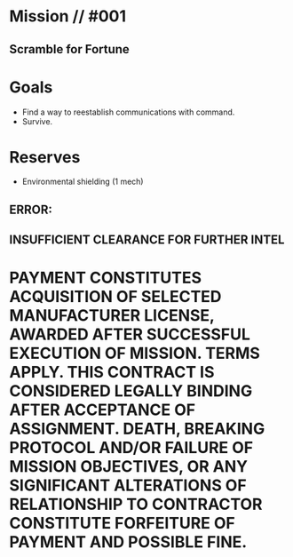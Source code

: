 # Mission // #001
## Scramble for Fortune
# Goals
- Find a way to reestablish communications with command.
- Survive.

# Reserves
- Environmental shielding (1 mech)

## ERROR:
## INSUFFICIENT CLEARANCE FOR FURTHER INTEL



# PAYMENT CONSTITUTES ACQUISITION OF SELECTED MANUFACTURER LICENSE, AWARDED AFTER SUCCESSFUL EXECUTION OF MISSION. TERMS APPLY. THIS CONTRACT IS CONSIDERED LEGALLY BINDING AFTER ACCEPTANCE OF ASSIGNMENT. DEATH, BREAKING PROTOCOL AND/OR FAILURE OF MISSION OBJECTIVES, OR ANY SIGNIFICANT ALTERATIONS OF RELATIONSHIP TO CONTRACTOR CONSTITUTE FORFEITURE OF PAYMENT AND POSSIBLE FINE.